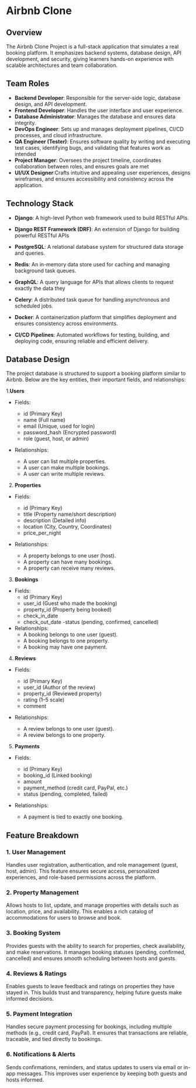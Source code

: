 # Airbnb Clone

## Overview
The Airbnb Clone Project is a full-stack application that simulates a real booking platform. It emphasizes backend systems, database design, API development, and security, giving learners hands-on experience with scalable architectures and team collaboration.

## Team Roles
- **Backend Developer**: Responsible for the server-side logic, database design, and API development.
- **Frontend Developer**: Handles the user interface and user experience.
- **Database Administrator**: Manages the database and ensures data integrity.
- **DevOps Engineer**: Sets up and manages deployment pipelines, CI/CD processes, and cloud infrastructure.
- **QA Engineer (Tester)**: Ensures software quality by writing and executing test cases, identifying bugs, and validating that features work as intended
- **Project Manager**: Oversees the project timeline, coordinates collaboration between roles, and ensures goals are met
- **UI/UX Designer**:Crafts intuitive and appealing user experiences, designs wireframes, and ensures accessibility and consistency across the application.
## Technology Stack
- **Django**: A high-level Python web framework used to build RESTful APIs.
- **Django REST Framework (DRF)**: An extension of Django for building powerful RESTful APIs
- **PostgreSQL**: A relational database system for structured data storage and queries.
- **Redis**: An in-memory data store used for caching and managing background task queues.
- **GraphQL**: A query language for APIs that allows clients to request exactly the data they
- **Celery**: A distributed task queue for handling asynchronous and scheduled jobs.

- **Docker**: A containerization platform that simplifies deployment and ensures consistency across environments.

- **CI/CD Pipelines**: Automated workflows for testing, building, and deploying code, ensuring reliable and efficient delivery.

## Database Design
The project database is structured to support a booking platform similar to Airbnb. Below are the key entities, their important fields, and relationships:

1.**Users**

- Fields:
    - id (Primary Key)
    - name (Full name)
    - email (Unique, used for login)
    - password_hash (Encrypted password)
    - role (guest, host, or admin)

- Relationships:
    - A user can list multiple properties.
    - A user can make multiple bookings.
    - A user can write multiple reviews.
  
2. **Properties**

- Fields:

    - id (Primary Key)
    - title (Property name/short description)
    - description (Detailed info)
    - location (City, Country, Coordinates)
    - price_per_night

- Relationships:
    - A property belongs to one user (host).
    - A property can have many bookings.
    - A property can receive many reviews.
  
3. **Bookings**
- Fields:
    - id (Primary Key)
    - user_id (Guest who made the booking)
    - property_id (Property being booked)
    - check_in_date
    - check_out_date
    -status (pending, confirmed, cancelled)
- Relationships:
    - A booking belongs to one user (guest).
    - A booking belongs to one property.
    - A booking may have one payment.
  

4. **Reviews**

- Fields:

    - id (Primary Key)
    - user_id (Author of the review)
    - property_id (Reviewed property)
    - rating (1–5 scale)
    - comment
- Relationships:

    - A review belongs to one user (guest).
    - A review belongs to one property.

5. **Payments**
- Fields:
    - id (Primary Key)
    - booking_id (Linked booking)
    - amount
    - payment_method (credit card, PayPal, etc.)
    - status (pending, completed, failed)
- Relationships:

  - A payment is tied to exactly one booking.

## Feature Breakdown

### **1. User Management**
Handles user registration, authentication, and role management (guest, host, admin). This feature ensures secure access, personalized experiences, and role-based permissions across the platform.
### **2. Property Management**
Allows hosts to list, update, and manage properties with details such as location, price, and availability. This enables a rich catalog of accommodations for users to browse and book.
### **3. Booking System**
Provides guests with the ability to search for properties, check availability, and make reservations. It manages booking statuses (pending, confirmed, cancelled) and ensures smooth scheduling between hosts and guests.
### **4. Reviews & Ratings**
Enables guests to leave feedback and ratings on properties they have stayed in. This builds trust and transparency, helping future guests make informed decisions.
### **5. Payment Integration**
Handles secure payment processing for bookings, including multiple methods (e.g., credit card, PayPal). It ensures that transactions are reliable, traceable, and tied directly to bookings.
### **6. Notifications & Alerts**
Sends confirmations, reminders, and status updates to users via email or in-app messages. This improves user experience by keeping both guests and hosts informed.

